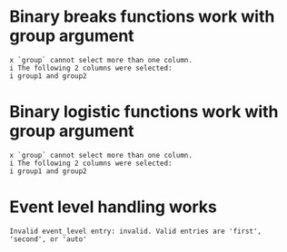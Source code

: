 # Binary breaks functions work with group argument

    x `group` cannot select more than one column.
    i The following 2 columns were selected:
    i group1 and group2

# Binary logistic functions work with group argument

    x `group` cannot select more than one column.
    i The following 2 columns were selected:
    i group1 and group2

# Event level handling works

    Invalid event_level entry: invalid. Valid entries are 'first', 'second', or 'auto'


